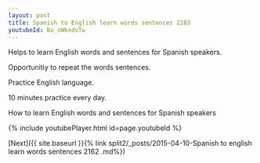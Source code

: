 ```yaml
---
layout: post
title: Spanish to English learn words sentences 2283 
youtubeId: Bu_nWkxdvTw
---
```

 
 
Helps to learn English words and sentences for Spanish speakers.

Opportunitiy to repeat the words sentences. 

Practice English language. 
 
10 minutes practice every day. 
 
How to learn English words and sentences for Spanish speakers 
 
{% include youtubePlayer.html id=page.youtubeId %}
 
 
[Next]({{ site.baseurl }}{% link  split2/_posts/2015-04-10-Spanish to english learn words sentences 2162 .md%})
 
